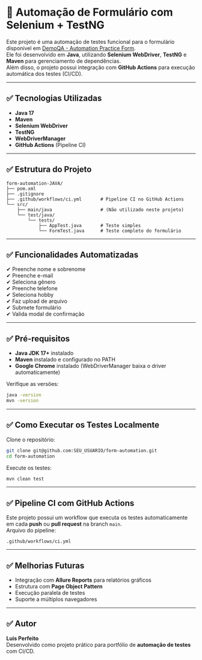 # 🧪 Automação de Formulário com Selenium + TestNG

Este projeto é uma automação de testes funcional para o formulário disponível em [DemoQA - Automation Practice Form](https://demoqa.com/automation-practice-form).  
Ele foi desenvolvido em **Java**, utilizando **Selenium WebDriver**, **TestNG** e **Maven** para gerenciamento de dependências.  
Além disso, o projeto possui integração com **GitHub Actions** para execução automática dos testes (CI/CD).

---

## ✅ Tecnologias Utilizadas
- **Java 17**
- **Maven**
- **Selenium WebDriver**
- **TestNG**
- **WebDriverManager**
- **GitHub Actions** (Pipeline CI)

---

## ✅ Estrutura do Projeto
```
form-automation-JAVA/
├── pom.xml
├── .gitignore
├── .github/workflows/ci.yml       # Pipeline CI no GitHub Actions
└── src/
    ├── main/java                  # (Não utilizado neste projeto)
    └── test/java/
        └── tests/
            ├── AppTest.java       # Teste simples 
            └── FormTest.java      # Teste completo do formulário
```

---

## ✅ Funcionalidades Automatizadas
✔ Preenche nome e sobrenome  
✔ Preenche e-mail  
✔ Seleciona gênero  
✔ Preenche telefone  
✔ Seleciona hobby  
✔ Faz upload de arquivo  
✔ Submete formulário  
✔ Valida modal de confirmação  

---

## ✅ Pré-requisitos
- **Java JDK 17+** instalado
- **Maven** instalado e configurado no PATH
- **Google Chrome** instalado (WebDriverManager baixa o driver automaticamente)

Verifique as versões:
```bash
java -version
mvn -version
```

---

## ✅ Como Executar os Testes Localmente
Clone o repositório:
```bash
git clone git@github.com:SEU_USUARIO/form-automation.git
cd form-automation
```

Execute os testes:
```bash
mvn clean test
```

---

## ✅ Pipeline CI com GitHub Actions
Este projeto possui um workflow que executa os testes automaticamente em cada **push** ou **pull request** na branch `main`.  
Arquivo do pipeline:  
```
.github/workflows/ci.yml
```

---

## ✅ Melhorias Futuras
- Integração com **Allure Reports** para relatórios gráficos
- Estrutura com **Page Object Pattern**
- Execução paralela de testes
- Suporte a múltiplos navegadores

---

## ✅ Autor
**Luis Perfeito**  
Desenvolvido como projeto prático para portfólio de **automação de testes** com CI/CD.
